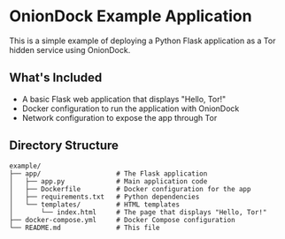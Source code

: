 # OnionDock Example Application

This is a simple example of deploying a Python Flask application as a Tor hidden service using OnionDock.

## What's Included

- A basic Flask web application that displays "Hello, Tor!"
- Docker configuration to run the application with OnionDock
- Network configuration to expose the app through Tor

## Directory Structure

```
example/
├── app/                   # The Flask application
│   ├── app.py             # Main application code
│   ├── Dockerfile         # Docker configuration for the app
│   ├── requirements.txt   # Python dependencies
│   └── templates/         # HTML templates
│       └── index.html     # The page that displays "Hello, Tor!"
├── docker-compose.yml     # Docker Compose configuration
└── README.md              # This file
```